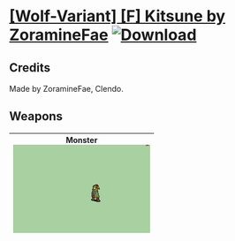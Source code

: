 # [\[Wolf-Variant\] \[F\] Kitsune by ZoramineFae](./) [![Download](https://img.shields.io/badge/Download-%5BWolf--Variant%5D%20%5BF%5D%20Kitsune%20by%20ZoramineFae-red)](https://minhaskamal.github.io/DownGit/#/home?url=https://github.com/Klokinator/FE-Repo/tree/main/Battle%20Animations/Monsters%20-%20Basic%20Types/%5BWolf-Variant%5D%20%5BF%5D%20Kitsune%20by%20ZoramineFae)
## Credits

Made by ZoramineFae, Clendo.

## Weapons

| <b>Monster</b><br/><img alt="Monster animation" src="./8.%20Monster/Monster.gif"/> |
| :---: |
